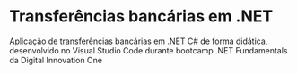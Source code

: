 # Transferências bancárias em .NET
Aplicação de transferências bancárias em .NET C# de forma didática, desenvolvido no Visual Studio Code durante bootcamp .NET Fundamentals da Digital Innovation One
